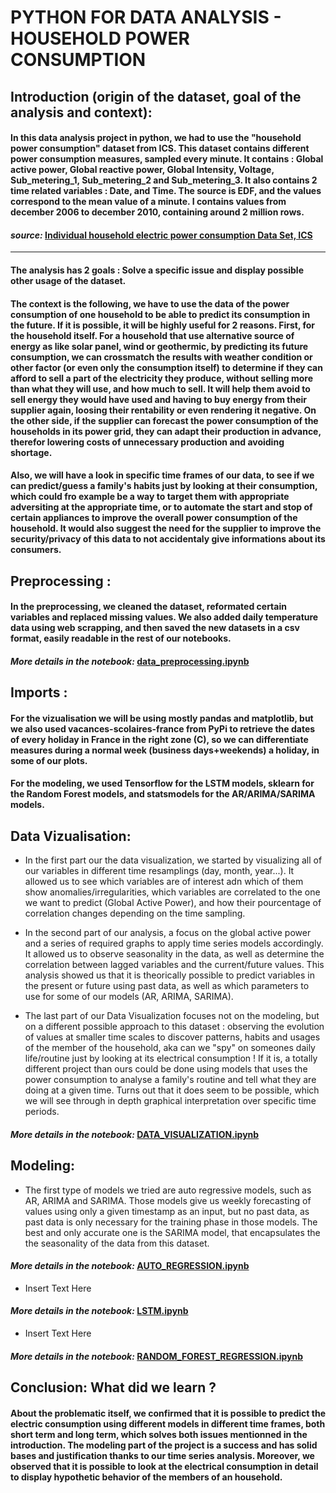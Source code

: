 # PYTHON FOR DATA ANALYSIS - HOUSEHOLD POWER CONSUMPTION

## Introduction (origin of the dataset, goal of the analysis and context):

#### In this data analysis project in python, we had to use the "household power consumption" dataset from ICS. This dataset contains different power consumption measures, sampled every minute. It contains : Global active power, Global reactive power, Global Intensity, Voltage, Sub_metering_1, Sub_metering_2 and Sub_metering_3. It also contains 2 time related variables : Date, and Time. The source is EDF, and the values correspond to the mean value of a minute. I contains values from december 2006 to december 2010, containing around 2 million rows.

#### *source:* [Individual household electric power consumption Data Set, ICS](https://archive.ics.uci.edu/ml/datasets/individual+household+electric+power+consumption)
 
---

#### The analysis has 2 goals : Solve a specific issue and display possible other usage of the dataset. 

#### The context is the following, we have to use the data of the power consumption of one household to be able to predict its consumption in the future. If it is possible, it will be highly useful for 2 reasons. First, for the household itself. For a household that use alternative source of energy as like solar panel, wind or geothermic, by predicting its future consumption, we can crossmatch the results with weather condition or other factor (or even only the consumption itself) to determine if they can afford to sell a part of the electricity they produce, without selling more than what they will use, and how much to sell. It will help them avoid to sell energy they would have used and having to buy energy from their supplier again, loosing their rentability or even rendering it negative. On the other side, if the supplier can forecast the power consumption of the households in its power grid, they can adapt their production in advance, therefor lowering costs of unnecessary production and avoiding shortage.

#### Also, we will have a look in specific time frames of our data, to see if we can predict/guess a family's habits just by looking at their consumption, which could fro example be a way to target them with appropriate adversiting at the appropriate time, or to automate the start and stop of certain appliances to improve the overall power consumption of the household. It would also suggest the need for the supplier to improve the security/privacy of this data to not accidentaly give informations about its consumers.



## Preprocessing :

#### In the preprocessing, we cleaned the dataset, reformated certain variables and replaced missing values. We also added daily temperature data using web scrapping, and then saved the new datasets in a csv format, easily readable in the rest of our notebooks. 

#### *More details in the notebook:* [data_preprocessing.ipynb](https://github.com/Theodlz/data_analysis_S7/blob/main/pre_processing/data_preprocessing.ipynb)

## Imports :

#### For the vizualisation we will be using mostly pandas and matplotlib, but we also used vacances-scolaires-france from PyPi to retrieve the dates of every holiday in France in the right zone (C), so we can differentiate measures during a normal week (business days+weekends) a holiday, in some of our plots.
#### For the modeling, we used Tensorflow for the LSTM models, sklearn for the Random Forest models, and statsmodels for the AR/ARIMA/SARIMA models.


## Data Vizualisation:

* In the first part our the data visualization, we started by visualizing all of our variables in different time resamplings (day, month, year...). It allowed us to see which variables are of interest adn which of them show anomalies/irregularities, which variables are correlated to the one we want to predict (Global Active Power), and how their pourcentage of correlation changes depending on the time sampling. 

* In the second part of our analysis, a focus on the global active power and a series of required graphs to apply time series models accordingly. It allowed us to observe seasonality in the data, as well as determine the correlation between lagged variables and the current/future values. This analysis showed us that it is theorically possible to predict variables in the present or future using past data, as well as which parameters to use for some of our models (AR, ARIMA, SARIMA).

* The last part of our Data Visualization focuses not on the modeling, but on a different possible approach to this dataset : observing the evolution of values at smaller time scales to discover patterns, habits and usages of the member of the household, aka can we "spy" on someones daily life/routine just by looking at its electrical consumption ! If it is, a totally different project than ours could be done using models that uses the power consumption to analyse a family's routine and tell what they are doing at a given time. Turns out that it does seem to be possible, which we will see through in depth graphical interpretation over specific time periods.

#### *More details in the notebook:* [DATA_VISUALIZATION.ipynb](https://github.com/Theodlz/data_analysis_S7/blob/main/DATA_VISUALIZATION.ipynb)

## Modeling:

* The first type of models we tried are auto regressive models, such as AR, ARIMA and SARIMA. Those models give us weekly forecasting of values using only a given timestamp as an input, but no past data, as past data is only necessary for the training phase in those models. The best and only accurate one is the SARIMA model, that encapsulates the the seasonality of the data from this dataset.

#### *More details in the notebook:* [AUTO_REGRESSION.ipynb](https://github.com/Theodlz/data_analysis_S7/blob/main/AUTO_REGRESSION.ipynb)

* Insert Text Here

#### *More details in the notebook:* [LSTM.ipynb](https://github.com/Theodlz/data_analysis_S7/blob/main/LSTM.ipynb)

* Insert Text Here

#### *More details in the notebook:* [RANDOM_FOREST_REGRESSION.ipynb](https://github.com/Theodlz/data_analysis_S7/blob/main/RANDOM_FOREST_REGRESSION.ipynb)

## Conclusion: What did we learn ?

#### About the problematic itself, we confirmed that it is possible to predict the electric consumption using different models in different time frames, both short term and long term, which solves both issues mentionned in the introduction. The modeling part of the project is a success and has solid bases and justification thanks to our time series analysis. Moreover, we observed that it is possible to look at the electrical consumption in detail to display hypothetic behavior of the members of an household.



